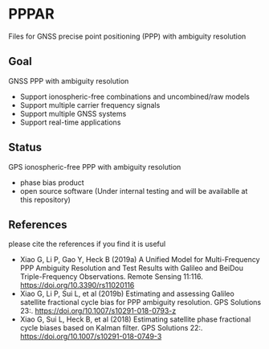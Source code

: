 # PPPAR
Files for GNSS precise point positioning (PPP) with ambiguity resolution
## Goal
GNSS PPP with ambiguity resolution
* Support ionospheric-free combinations and uncombined/raw models
* Support multiple carrier frequency signals
* Support multiple GNSS systems
* Support real-time applications
## Status
GPS ionospheric-free PPP with ambiguity resolution
* phase bias product
* open source software (Under internal testing and will be availablle at this repository)
## References
please cite the references if you find it is useful
* Xiao G, Li P, Gao Y, Heck B (2019a) A Unified Model for Multi-Frequency PPP Ambiguity Resolution and Test Results with Galileo and BeiDou Triple-Frequency Observations. Remote Sensing 11:116. https://doi.org/10.3390/rs11020116
* Xiao G, Li P, Sui L, et al (2019b) Estimating and assessing Galileo satellite fractional cycle bias for PPP ambiguity resolution. GPS Solutions 23:. https://doi.org/10.1007/s10291-018-0793-z
* Xiao G, Sui L, Heck B, et al (2018) Estimating satellite phase fractional cycle biases based on Kalman filter. GPS Solutions 22:. https://doi.org/10.1007/s10291-018-0749-3

